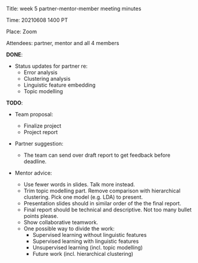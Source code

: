 Title: week 5 partner-mentor-member meeting minutes

Time: 20210608 1400 PT

Place: Zoom

Attendees:  partner, mentor and all 4 members

 

**DONE**:

- Status updates for partner re:
	- Error analysis
	- Clustering analysis
	- Linguistic feature embedding
	- Topic modelling

**TODO**:

- Team proposal:
	- Finalize project
	- Project report 
- Partner suggestion:
	- The team can send over draft report to get feedback before deadline.

- Mentor advice:
	- Use fewer words in slides. Talk more instead.
	- Trim topic modelling part. Remove comparison with hierarchical clustering. Pick one model (e.g. LDA) to present.
	- Presentation slides should in similar order of the the final report.
	- Final report should be technical and descriptive. Not too many bullet points please.
	- Show collaborative teamwork.
	- One possible way to divide the work:
		- 	Supervised learning without linguistic features
		-  Supervised learning with linguistic features
		-  Unsupervised learning (incl. topic modelling)
		-  Future work (incl. hierarchical clustering)
